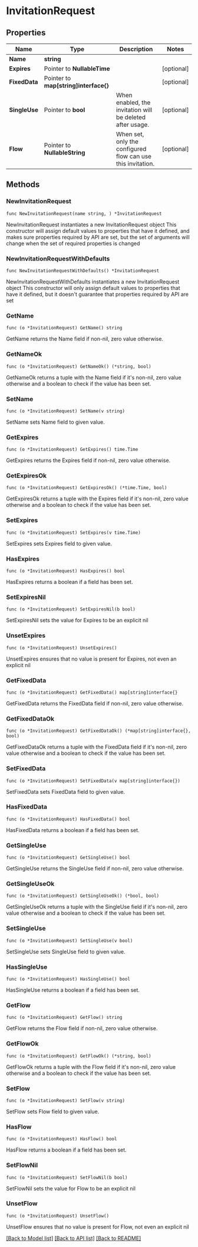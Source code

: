 # InvitationRequest

## Properties

Name | Type | Description | Notes
------------ | ------------- | ------------- | -------------
**Name** | **string** |  | 
**Expires** | Pointer to **NullableTime** |  | [optional] 
**FixedData** | Pointer to **map[string]interface{}** |  | [optional] 
**SingleUse** | Pointer to **bool** | When enabled, the invitation will be deleted after usage. | [optional] 
**Flow** | Pointer to **NullableString** | When set, only the configured flow can use this invitation. | [optional] 

## Methods

### NewInvitationRequest

`func NewInvitationRequest(name string, ) *InvitationRequest`

NewInvitationRequest instantiates a new InvitationRequest object
This constructor will assign default values to properties that have it defined,
and makes sure properties required by API are set, but the set of arguments
will change when the set of required properties is changed

### NewInvitationRequestWithDefaults

`func NewInvitationRequestWithDefaults() *InvitationRequest`

NewInvitationRequestWithDefaults instantiates a new InvitationRequest object
This constructor will only assign default values to properties that have it defined,
but it doesn't guarantee that properties required by API are set

### GetName

`func (o *InvitationRequest) GetName() string`

GetName returns the Name field if non-nil, zero value otherwise.

### GetNameOk

`func (o *InvitationRequest) GetNameOk() (*string, bool)`

GetNameOk returns a tuple with the Name field if it's non-nil, zero value otherwise
and a boolean to check if the value has been set.

### SetName

`func (o *InvitationRequest) SetName(v string)`

SetName sets Name field to given value.


### GetExpires

`func (o *InvitationRequest) GetExpires() time.Time`

GetExpires returns the Expires field if non-nil, zero value otherwise.

### GetExpiresOk

`func (o *InvitationRequest) GetExpiresOk() (*time.Time, bool)`

GetExpiresOk returns a tuple with the Expires field if it's non-nil, zero value otherwise
and a boolean to check if the value has been set.

### SetExpires

`func (o *InvitationRequest) SetExpires(v time.Time)`

SetExpires sets Expires field to given value.

### HasExpires

`func (o *InvitationRequest) HasExpires() bool`

HasExpires returns a boolean if a field has been set.

### SetExpiresNil

`func (o *InvitationRequest) SetExpiresNil(b bool)`

 SetExpiresNil sets the value for Expires to be an explicit nil

### UnsetExpires
`func (o *InvitationRequest) UnsetExpires()`

UnsetExpires ensures that no value is present for Expires, not even an explicit nil
### GetFixedData

`func (o *InvitationRequest) GetFixedData() map[string]interface{}`

GetFixedData returns the FixedData field if non-nil, zero value otherwise.

### GetFixedDataOk

`func (o *InvitationRequest) GetFixedDataOk() (*map[string]interface{}, bool)`

GetFixedDataOk returns a tuple with the FixedData field if it's non-nil, zero value otherwise
and a boolean to check if the value has been set.

### SetFixedData

`func (o *InvitationRequest) SetFixedData(v map[string]interface{})`

SetFixedData sets FixedData field to given value.

### HasFixedData

`func (o *InvitationRequest) HasFixedData() bool`

HasFixedData returns a boolean if a field has been set.

### GetSingleUse

`func (o *InvitationRequest) GetSingleUse() bool`

GetSingleUse returns the SingleUse field if non-nil, zero value otherwise.

### GetSingleUseOk

`func (o *InvitationRequest) GetSingleUseOk() (*bool, bool)`

GetSingleUseOk returns a tuple with the SingleUse field if it's non-nil, zero value otherwise
and a boolean to check if the value has been set.

### SetSingleUse

`func (o *InvitationRequest) SetSingleUse(v bool)`

SetSingleUse sets SingleUse field to given value.

### HasSingleUse

`func (o *InvitationRequest) HasSingleUse() bool`

HasSingleUse returns a boolean if a field has been set.

### GetFlow

`func (o *InvitationRequest) GetFlow() string`

GetFlow returns the Flow field if non-nil, zero value otherwise.

### GetFlowOk

`func (o *InvitationRequest) GetFlowOk() (*string, bool)`

GetFlowOk returns a tuple with the Flow field if it's non-nil, zero value otherwise
and a boolean to check if the value has been set.

### SetFlow

`func (o *InvitationRequest) SetFlow(v string)`

SetFlow sets Flow field to given value.

### HasFlow

`func (o *InvitationRequest) HasFlow() bool`

HasFlow returns a boolean if a field has been set.

### SetFlowNil

`func (o *InvitationRequest) SetFlowNil(b bool)`

 SetFlowNil sets the value for Flow to be an explicit nil

### UnsetFlow
`func (o *InvitationRequest) UnsetFlow()`

UnsetFlow ensures that no value is present for Flow, not even an explicit nil

[[Back to Model list]](../README.md#documentation-for-models) [[Back to API list]](../README.md#documentation-for-api-endpoints) [[Back to README]](../README.md)


